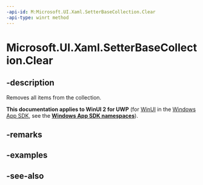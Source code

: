 ```yaml
---
-api-id: M:Microsoft.UI.Xaml.SetterBaseCollection.Clear
-api-type: winrt method
---
```


<!-- Method syntax
public void Clear()
-->

# Microsoft.UI.Xaml.SetterBaseCollection.Clear

## -description
Removes all items from the collection.

**This documentation applies to WinUI 2 for UWP** (for [WinUI](/windows/apps/winui/winui3/) in the [Windows App SDK](/windows/apps/windows-app-sdk/), see the **[Windows App SDK namespaces](/windows/windows-app-sdk/api/winrt/)**).

## -remarks


## -examples

## -see-also
